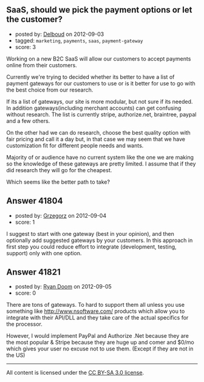 ## SaaS, should we pick the payment options or let the customer?

- posted by: [Delboud](https://stackexchange.com/users/-1/19533-delboud) on 2012-09-03
- tagged: `marketing`, `payments`, `saas`, `payment-gateway`
- score: 3

Working on a new B2C SaaS will allow our customers to accept payments online from their customers. 

Currently we're trying to decided whether its better to have a list of payment gateways for our customers to use or is it better for use to go with the best choice from our research.

If its a list of gateways, our site is more modular, but not sure if its needed. In addition gateways(including merchant accounts) can get confusing without research. The list is currently stripe, authorize.net, braintree, paypal and a few others.

On the other had we can do research, choose the best quality option with fair pricing and call it a day but, in that case we may seem that we have customization fit for different people needs and wants.

Majority of or audience have no current system like the one we are making so the knowledge of these gateways are pretty limited. I assume that if they did research they will go for the cheapest.

Which seems like the better path to take?


## Answer 41804

- posted by: [Grzegorz](https://stackexchange.com/users/-1/19509-grzegorz) on 2012-09-04
- score: 1

I suggest to start with one gateway (best in your opinion), and then optionally add suggested gateways by your customers. In this approach in first step you could reduce effort to integrate (development, testing, support) only with one option.


## Answer 41821

- posted by: [Ryan Doom](https://stackexchange.com/users/-1/5655-ryan-doom) on 2012-09-05
- score: 0

There are tons of gateways. To hard to support them all unless you use something like http://www.nsoftware.com/  products which allow you to integrate with their API/DLL and they take care of the actual specifics for the processor.

However, I would implement PayPal and Authorize .Net because they are the most popular & Stripe because they are huge up and comer and $0/mo which gives your user no excuse not to use them. (Except if they are not in the US)





---

All content is licensed under the [CC BY-SA 3.0 license](https://creativecommons.org/licenses/by-sa/3.0/).
